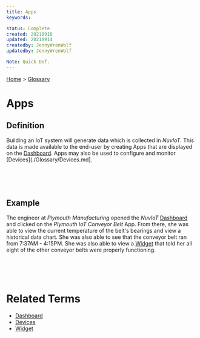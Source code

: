 ```yaml
---
title: Apps
keywords: 

status: Complete
created: 20210910
updated: 20210914
createdby: JennyWrenWolf
updatedby: JennyWrenWolf

Note: Quick Def.
---
```

[Home](../Index.md) > [Glossary](./Index.md)

# Apps

## Definition
Building an IoT system will generate data which is collected in *NuvIoT*.  This data is made available to the end-user by creating Apps that are displayed on the [Dashboard](./Glossary/Dashboard.md).  Apps may also be used to configure and monitor [Devices](./Glossary/Devices.md].  

<br>
<br>
<br>

## Example

The engineer at *Plymouth Manufacturing* opened the *NuvIoT* [Dashboard](./Glossary/Dashboard.md) and clicked on the *Plymouth IoT Conveyor Belt* App.  From there, she was able to view the current temperature of the belt's bearings and view a historical data chart.  She was also able to see that the conveyor belt ran from 7:37AM - 4:15PM.  She was also able to view a [Widget](./Glossary/Widget.md) that told her all eight of the other conveyor belts were properly functioning. 

<br>
<br>
<br>

# Related Terms
- [Dashboard](./Glossary/Dashboard.md)
- [Devices](./Glossary/Devices.md])
- [Widget](./Glossary/Widget.md)





 



